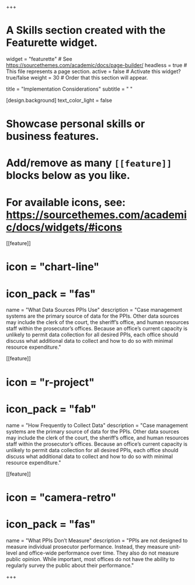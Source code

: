 +++
# A Skills section created with the Featurette widget.
widget = "featurette"  # See https://sourcethemes.com/academic/docs/page-builder/
headless = true  # This file represents a page section.
active = false  # Activate this widget? true/false
weight = 30  # Order that this section will appear.

title = "Implementation Considerations"
subtitle = " "

[design.background]
  text_color_light = false


# Showcase personal skills or business features.
# 
# Add/remove as many `[[feature]]` blocks below as you like.
# 
# For available icons, see: https://sourcethemes.com/academic/docs/widgets/#icons

[[feature]]
  # icon = "chart-line"
  # icon_pack = "fas"
  name = "What Data Sources PPIs Use"
  description = "Case management systems are the primary source of data for the PPIs. Other data sources may include the clerk of the court, the sheriff’s office, and human resources staff within the prosecutor’s offices. Because an office’s current capacity is unlikely to permit data collection for all desired PPIs, each office should discuss what additional data to collect and how to do so with minimal resource expenditure." 

[[feature]]
  # icon = "r-project"
  # icon_pack = "fab"
  name =  "How Frequently to Collect Data"
  description = "Case management systems are the primary source of data for the PPIs. Other data sources may include the clerk of the court, the sheriff’s office, and human resources staff within the prosecutor’s offices. Because an office’s current capacity is unlikely to permit data collection for all desired PPIs, each office should discuss what additional data to collect and how to do so with minimal resource expenditure."

[[feature]]
# icon = "camera-retro"
# icon_pack = "fas"
name = "What PPIs Don’t Measure"
description = "PPIs are not designed to measure individual prosecutor performance. Instead, they measure unit-level and office-wide performance over time. They also do not measure public opinion. While important, most offices do not have the ability to regularly survey the public about their performance."



+++
